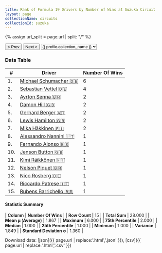 ```yaml
---
title: Rank of Formula 1® Drivers by Number of Wins at Suzuka Circuit
layout: page
collectionName: circuits
collectionId: suzuka
---
```


{% assign url_split = page.url | split: "/" %}
<div id="collection-navigation">
<button onclick="selector.options[selector.selectedIndex-1].value && (window.location = selector.options[selector.selectedIndex-1].value);">&lt; Prev</button>
<button onclick="selector.options[selector.selectedIndex+1].value && (window.location = selector.options[selector.selectedIndex+1].value);">Next &gt;</button>
<select id="selector" onchange="this.options[this.selectedIndex].value && (window.location = this.options[this.selectedIndex].value);">
  {% for collectionId in site.data[page.collectionName].refs %}
    {% if collectionId == page.collectionId %}
      {% assign selected = "selected" %}
    {% else %}
      {% assign selected = "" %}
    {% endif %}
    {% assign profile = site.data[page.collectionName][collectionId].profile %}
    <option value="/f1/{{ page.collectionName }}/{{ collectionId }}/{{ url_split[4] }}" {{ selected }}>{{ profile.collection_name }}</option>
  {% endfor %}
</select>
</div>

<canvas id="chart" width="400" height="180"></canvas>
<script>
var data = {
  "labels" : [
    "Michael Schumacher",
    "Sebastian Vettel",
    "Ayrton Senna",
    "Damon Hill",
    "Gerhard Berger",
    "Lewis Hamilton",
    "Mika Häkkinen",
    "Alessandro Nannini",
    "Fernando Alonso",
    "Jenson Button",
    "Kimi Räikkönen",
    "Nelson Piquet",
    "Nico Rosberg",
    "Riccardo Patrese",
    "Rubens Barrichello"
  ],
  "datasets" : [
    {
      "label" : "Number Of Wins",
      "data" : [
        6,
        4,
        2,
        2,
        2,
        2,
        2,
        1,
        1,
        1,
        1,
        1,
        1,
        1,
        1
      ],
      "borderColor" : [
        "#1D181E",
        "#1D181E",
        "#1D181E",
        "#1D181E",
        "#1D181E",
        "#1D181E",
        "#1D181E",
        "#1D181E",
        "#1D181E",
        "#1D181E",
        "#1D181E",
        "#1D181E",
        "#1D181E",
        "#1D181E",
        "#1D181E"
      ],
      "borderWidth" : 1,
      "backgroundColor" : [
        "#9C8E8D",
        "#9C8E8D",
        "#9C8E8D",
        "#9C8E8D",
        "#9C8E8D",
        "#9C8E8D",
        "#9C8E8D",
        "#9C8E8D",
        "#9C8E8D",
        "#9C8E8D",
        "#9C8E8D",
        "#9C8E8D",
        "#9C8E8D",
        "#9C8E8D",
        "#9C8E8D"
      ]
    }
  ]
};
var options = {
  legend: {
    display: false
  },
  scales: {
    xAxes: [{
      ticks: {
        beginAtZero: true,
        maxRotation: 180,
        display: window.innerWidth > 800
      }
    }],
    yAxes: [{
      ticks: {
        beginAtZero: true
      }
    }]
  },
  onResize: function(chart, size) {
    chart.options.scales.xAxes[0].ticks.display = size.width > 800;
  }
};
var chart = new Chart("chart", {
    data: data,
    type: 'bar',
    options: options
});
</script>



### Data Table

| # | Driver | Number Of Wins |
|--|--|--|
| 1. | [Michael Schumacher 🇩🇪](/f1/drivers/michael_schumacher) | 6 |
| 2. | [Sebastian Vettel 🇩🇪](/f1/drivers/vettel) | 4 |
| 3. | [Ayrton Senna 🇧🇷](/f1/drivers/senna) | 2 |
| 4. | [Damon Hill 🇬🇧](/f1/drivers/damon_hill) | 2 |
| 5. | [Gerhard Berger 🇦🇹](/f1/drivers/berger) | 2 |
| 6. | [Lewis Hamilton 🇬🇧](/f1/drivers/hamilton) | 2 |
| 7. | [Mika Häkkinen 🇫🇮](/f1/drivers/hakkinen) | 2 |
| 8. | [Alessandro Nannini 🇮🇹](/f1/drivers/nannini) | 1 |
| 9. | [Fernando Alonso 🇪🇸](/f1/drivers/alonso) | 1 |
| 10. | [Jenson Button 🇬🇧](/f1/drivers/button) | 1 |
| 11. | [Kimi Räikkönen 🇫🇮](/f1/drivers/raikkonen) | 1 |
| 12. | [Nelson Piquet 🇧🇷](/f1/drivers/piquet) | 1 |
| 13. | [Nico Rosberg 🇩🇪](/f1/drivers/rosberg) | 1 |
| 14. | [Riccardo Patrese 🇮🇹](/f1/drivers/patrese) | 1 |
| 15. | [Rubens Barrichello 🇧🇷](/f1/drivers/barrichello) | 1 |

#### Statistic Summary

| **Column** | **Number Of Wins** |
| **Row Count** | 15 |
| **Total Sum** | 28.000 |
| **Mean μ (Average)** | 1.867 |
| **Maximum** | 6.000 |
| **75th Percentile** | 2.000 |
| **Median** | 1.000 |
| **25th Percentile** | 1.000 |
| **Minimum** | 1.000 |
| **Variance** | 1.849 |
| **Standard Deviation σ** | 1.360 |

Download data: [json]({{ page.url | replace:'.html','.json' }}), [csv]({{ page.url | replace:'.html','.csv' }})

